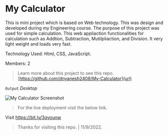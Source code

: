 # My Calculator

This is mini project which is based on Web technology. This was design and developed during my Engineering course. The purpose of this project was used for simple calculation. This web appliaction functionalities for calculation such as Addtion, Subtraction, Mutilpliaction, and Division. It very light weight and loads very fast.

Technology Used: Html, CSS, JavaScript.

Members: 2

> Learn more about this project to see this repo. [https://github.com/dnyanesh2408/My-Calculator](url)

`Output`
_Desktop_

![My Calculator Screenshot](https://user-images.githubusercontent.com/61074868/189536869-072923c1-e2c1-4ff8-b902-de1d5cec7a04.png)

> For the live deployment visit the below link.

Visit https://bit.ly/3qvounw

> Thanks for visiting this repo. | 11/9/2022.

